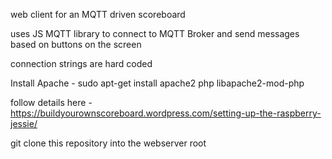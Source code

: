 web client for an MQTT driven scoreboard

uses JS MQTT library to connect to MQTT Broker and send messages based on buttons on the screen

connection strings are hard coded


Install Apache -  sudo apt-get install apache2 php libapache2-mod-php

follow details here - https://buildyourownscoreboard.wordpress.com/setting-up-the-raspberry-jessie/

git clone this repository into the webserver root


